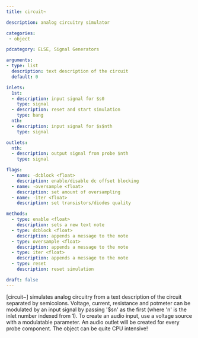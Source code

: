 ```yaml
---
title: circuit~

description: analog circuitry simulator

categories:
 - object

pdcategory: ELSE, Signal Generators

arguments:
- type: list
  description: text description of the circuit
  default: 0

inlets:
  1st:
  - description: input signal for $s0
    type: signal
  - description: reset and start simulation
    type: bang
  nth:
  - description: input signal for $s$nth
    type: signal

outlets:
  nth:
  - description: output signal from probe $nth
    type: signal

flags:
  - name: -dcblock <float>
    description: enable/disable dc offset blocking
  - name: -oversample <float>
    description: set amount of oversampling
  - name: -iter <float>
    description: set transistors/diodes quality

methods:
  - type: enable <float>
    description: sets a new text note
  - type: dcblock <float>
    description: appends a message to the note
  - type: oversample <float>
    description: appends a message to the note
  - type: iter <float>
    description: appends a message to the note
  - type: reset
    description: reset simulation

draft: false
---
```


[circuit~] simulates analog circuitry from a text description of the circuit separated by semicolons. Voltage, current, resistance and potmeter can be modulated by an input signal by passing '$sn' as the first (where 'n' is the inlet number indexed from 1). To create an audio input, use a voltage source with a modulatable parameter. An audio outlet will be created for every probe component. The object can be quite CPU intensive!
